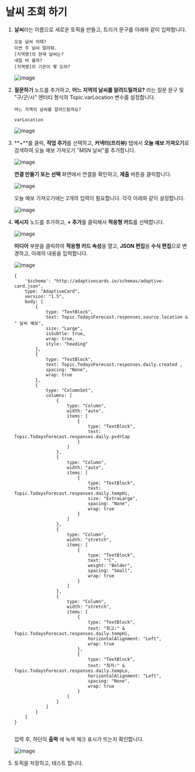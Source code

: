 # 날씨 조회 하기 

1. **날씨**라는 이름으로 새로운 토픽을 만들고, 트리거 문구를 아래와 같이 입력합니다.
    ```
    오늘 날씨 어때?
    이번 주 날씨 알려줘.
    [지역명]의 현재 날씨는?
    내일 비 올까?
    [지역명]의 기온이 몇 도야?
    ```
    ![image](https://github.com/user-attachments/assets/b3f3e305-b946-4af6-ae6e-4bc244f08192)


2. **질문하기** 노드를 추가하고, **어느 지역의 날씨를 알려드릴까요?** 라는 질문 문구 및 "구/군/시" 엔터티 형식의 Topic.varLocation 변수를 설정합니다.
    ```
    어느 지역의 날씨를 알려드릴까요?
    ```
    ```
    varLocation
    ```

    ![image](https://github.com/user-attachments/assets/18cedde5-e593-4bbf-abcd-8b625c29a653)


3. **+**를 클릭, **작업 추가**를 선택하고, **커넥터(프리뷰)** 탭에서 **오늘 예보 가져오기**로 검색하여 오늘 예보 가져오기 "MSN 날씨"를 추가합니다. 

    ![image](https://github.com/user-attachments/assets/62a0fb5a-7352-4593-af5d-f58fc12d8039)

    **연결 만들기 또는 선택** 화면에서 연결을 확인하고, **제출** 버튼을 클릭합니다.

    ![image](https://github.com/user-attachments/assets/0407e8cb-95dc-48dd-8214-e6ded78b96f4)


    오늘 예보 가져오기에는 2개의 입력이 필요합니다. 각각 아래와 같이 설정합니다.

    ![image](https://github.com/user-attachments/assets/1bf09815-c4a2-46ba-baed-17bd29028373)


4. **메시지** 노드를 추가하고, **+ 추가**를 클릭해서 **적응형 카드**를 선택합니다.
   
    ![image](https://github.com/user-attachments/assets/99631d0d-0792-4a3b-8f97-516294a7709d)

    **미디어** 부분을 클릭하여 **적응형 카드 속성**을 열고, **JSON 편집**을 **수식 편집**으로 변경하고, 아래의 내용을 입력합니다.

    ![image](https://github.com/user-attachments/assets/ab8b9246-76dc-4f5d-8857-84f926695c04)

    ```
    {
        '$schema': "http://adaptivecards.io/schemas/adaptive-card.json",
        type: "AdaptiveCard",
        version: "1.5",
        body: [
            {
                type: "TextBlock",
                text: Topic.TodaysForecast.responses.source.location & " 날씨 예보",
                size: "Large",
                isSubtle: true,
                wrap: true,
                style: "heading"
            },
            {
                type: "TextBlock",
                text: Topic.TodaysForecast.responses.daily.created ,
                spacing: "None",
                wrap: true
            },
            {
                type: "ColumnSet",
                columns: [
                    {
                        type: "Column",
                        width: "auto",
                        items: [
                            {
                                type: "TextBlock",
                                text: Topic.TodaysForecast.responses.daily.pvdrCap
                            }
                        ]
                    },
                    {
                        type: "Column",
                        width: "auto",
                        items: [
                            {
                                type: "TextBlock",
                                text: Topic.TodaysForecast.responses.daily.tempHi,
                                size: "ExtraLarge",
                                spacing: "None",
                                wrap: true
                            }
                        ]
                    },
                    {
                        type: "Column",
                        width: "stretch",
                        items: [
                            {
                                type: "TextBlock",
                                text: "°C",
                                weight: "Bolder",
                                spacing: "Small",
                                wrap: true
                            }
                        ]
                    },
                    {
                        type: "Column",
                        width: "stretch",
                        items: [
                            {
                                type: "TextBlock",
                                text: "최고:" & Topic.TodaysForecast.responses.daily.tempHi,
                                horizontalAlignment: "Left",
                                wrap: true
                            },
                            {
                                type: "TextBlock",
                                text: "최저:" & Topic.TodaysForecast.responses.daily.tempLo,
                                horizontalAlignment: "Left",
                                spacing: "None",
                                wrap: true
                            }
                        ]
                    }
                ]
            }
        ]
    }
    

    ```

    입력 후, 하단의 **출력** 에 녹색 체크 표시가 뜨는지 확인합니다.

    ![image](https://github.com/user-attachments/assets/b1404c55-869b-4fdd-ad99-7cb546ffaea4)


    
5. 토픽을 저장하고, 테스트 합니다.

   


